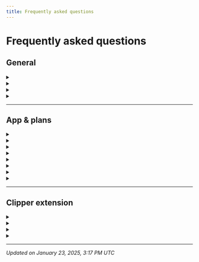 ```yaml
---
title: Frequently asked questions
---
```


# Frequently asked questions

## General

<details>
  <summary data-summary-text="Who owns Memotron?"></summary>
  Memotron is built and 100% owned by 21n (21st century native company) registered as Blank labs private limited in Hyderabad, India. 21n is a technology development company with triple bottom line at its core. Read our white paper [here](https://papers.21n.org/soft) to understand more.
</details>

<details>
  <summary data-summary-text="What happens to my data if Memotron is shut down for some reason?"></summary>
  We immensely value your data as much as you do. Therefore we prioritized building interoperability features on our roadmap. Even if Memotron doesn’t exist in 10 years down the line, you will still have access to all the your data safely exported or backed up on to your personal cloud.
</details>

<details>
  <summary data-summary-text="Why did you guys name it Memotron?"></summary>
  We are building a suite of tools for personal productivity and well-being. When we were brainstorming about ways to connect all of these tools together, we arrived at the idea to use the analogy of nucleus and its sub atoms from Physics/Chemistry. Just like electron, proton and neutron, we are building Memotron, Pointron, Selftron etc tools which all come together to form Nucleus - our super app for personal life.
</details>

<details>
  <summary data-summary-text="What does the hexagon in the logo represent?"></summary>
  The logo is a derivation of neuron (cell body part) - the fundamental building block of human biological memory.
</details>

---

## App & plans

<details>
  <summary data-summary-text="What is the difference between offline account and cloud sync account?"></summary>

  **Offline version:** A user can use the offline version primarily on one device and cannot sync it to other devices. User can however backup their data to their personal cloud providers like iCloud, G drive or Dropbox. User can then restore if they are starting fresh.

  **Cloud version:** Memotron will provide cloud service where the user data is synced between all the user's devices and extensions in real time.
</details>

<details>
  <summary data-summary-text="Do I have to pay for cloud sync account?"></summary>
  Monetizing cloud sync account is how we planned to sustain the product. We value our user’s privacy and we would never sell any kind of user information by any means. Right now (Nov 2024), the cloud sync account is free to use. We will be introduced payment plans starting early 2025. We are trying to reduce the cost for cloud sync as much as possible and as a rough estimation, the cost will not be more than $10 per month.
</details>


<details>
  <summary data-summary-text="What is offline mode?"></summary>

  Cloud users can still use the app offline when they are not connected to the internet or intentionally wants to do so. Just go to Settings → Sync → Turn on offline mode. Your data will be synced once you are back online.
</details>

<details>
  <summary data-summary-text="Do I need to enter my payment information to use free trial?"></summary>
 No, you can use the free trial without entering your payment information or subscribing to any plan. Your free trial auto starts once your signup on the app.
</details>

<details>
  <summary data-summary-text="Are there any limits on offline version of the app?"></summary>
All features are available on offline version of the app without any limitations or restrictions whatsoever.
</details>

<details>
  <summary data-summary-text="Is there any chance of price increase in the future?"></summary>
No, there won't be any. In fact, we will be reducing the price of the plans in the future if more users start using the app. This is because of our preference for cost-based pricing over [value-based](https://www.madx.digital/glossary/value-based-pricing) (profit maximization) pricing to keep the costs low for you.
</details>

<details>
  <summary data-summary-text="Can I cancel once I subscribe?"></summary>
Yes, you can cancel within grace period for yearly and lifetime plans. The grace period is 14 days for yearly plans and 1 month for lifetime plans. We do not have any hidden fees or contracts. Kindly email us at hello@21n.org if you have any questions.
</details>


<details>
  <summary data-summary-text="What is offline mode?"></summary>

  Cloud users can still use the app offline when they are not connected to the internet or intentionally wants to do so. Just go to Settings → Sync → Turn on offline mode. Your data will be synced once you are back online.
</details>

---

## Clipper extension

<details>
  <summary data-summary-text="Can I use Clipper extension offline like how I use the app?"></summary>

  This is not possible currently. A user needs a cloud sync account to use the Clipper extension. However, we will work on offline only version for Clipper in the near future.
</details>

<details>
  <summary data-summary-text="Can I use Clipper extension on my Firefox or Safari browsers?"></summary>

  We are still working on Firefox and Safari extensions. Appreciate your patience until we release a stable version on these browsers.
</details>

<details>
  <summary data-summary-text="What are all the list of browsers in which Memotron extension can be installed via Chrome web store?"></summary>

  Most of the chromium based browsers allows installing extensions from Chrome web store. The list includes but not limited to the following:

  - Microsoft Edge

  - Opera

  - Brave

  - Wavebox

  - Vivaldi

You can check the almost full list of browsers [here](https://github.com/nerdyslacker/desktop-web-browsers) and check if the browser you use is based on Chromium.
</details>

<details>
  <summary data-summary-text="Why Arc browser doesn’t show Memotron side panel?"></summary>

  If you are not already aware, Arc browser is built on top of Chromium open source project. Even though it markets itself as a Chrome replacement, it is forced to represent itself every single way as **Google Chrome** in the code due to this [issue](https://vivaldi.com/blog/user-agent-changes/). It is extremely hard for developers to detect if a user is using their app or extension from Arc browser or a different chromium fork or Google Chrome.

  You might ask, why do you even want to detect which browser it is? That’s because some browsers like Arc doesn’t support chromium APIs which are present in most other chromium based browsers. Having a way to detect the lack of support for APIs will make the task for developers easy to find an alternative way to implement it and show that part of interface to the users. But, what if developers can’t even detect?

  So, in a nutshell, we are still working to figure out a reliable way to detect if the extension is being used in Arc browser. Then, we will add an alternative implementation to show side panel.
</details>

---

*Updated on January 23, 2025, 3:17 PM UTC*

